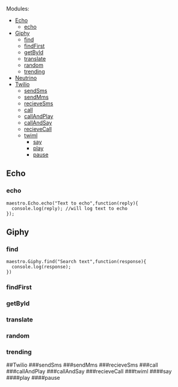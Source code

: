 Modules:
  - [Echo](#Echo)
    - [echo](#echo)
  - [Giphy](#Giphy)
    - [find](#find)
    - [findFirst](#findfirst)
    - [getById](#getbyid)
    - [translate](#translate)
    - [random](#random)
    - [trending](#trending)
  - [Neutrino](#Neutrino)
  - [Twilio](#Twilio)
    - [sendSms](#sendsms)
    - [sendMms](#sendmms)
    - [recieveSms](#recievesms)
    - [call](#call)
    - [callAndPlay](#callandplay)
    - [callAndSay](#callandsay)
    - [recieveCall](#recievecall)
    - [twiml](#twiml)
      - [say](#say)
      - [play](#play)
      - [pause](#pause)

## Echo
### echo
```
maestro.Echo.echo("Text to echo",function(reply){
  console.log(reply); //will log text to echo
});
```
## Giphy
### find
```
maestro.Giphy.find("Search text",function(response){
  console.log(response);
})
```
### findFirst
### getById
### translate
### random
### trending
##Twilio
###sendSms
###sendMms
###recieveSms
###call
###callAndPlay
###callAndSay
###recieveCall
###twiml
####say
####play
####pause
